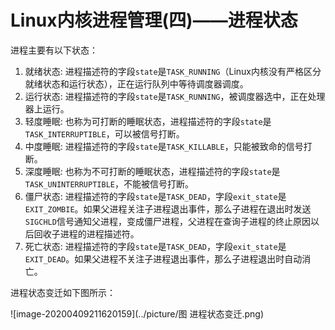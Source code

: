 # Linux内核进程管理(四)——进程状态

进程主要有以下状态：

1.   就绪状态: 进程描述符的字段`state`是`TASK_RUNNING`（Linux内核没有严格区分就绪状态和运行状态），正在运行队列中等待调度器调度。
2.   运行状态: 进程描述符的字段`state`是`TASK_RUNNING`，被调度器选中，正在处理器上运行。
3.   轻度睡眠: 也称为可打断的睡眠状态，进程描述符的字段`state`是`TASK_INTERRUPTIBLE`，可以被信号打断。
4.   中度睡眠: 进程描述符的字段`state`是`TASK_KILLABLE`，只能被致命的信号打断。
5.   深度睡眠: 也称为不可打断的睡眠状态，进程描述符的字段`state`是`TASK_UNINTERRUPTIBLE`，不能被信号打断。
6.   僵尸状态: 进程描述符的字段`state`是`TASK_DEAD`，字段`exit_state`是`EXIT_ZOMBIE`。如果父进程关注子进程退出事件，那么子进程在退出时发送`SIGCHLD`信号通知父进程，变成僵尸进程，父进程在查询子进程的终止原因以后回收子进程的进程描述符。
7.   死亡状态: 进程描述符的字段`state`是`TASK_DEAD`，字段`exit_state`是`EXIT_DEAD`。如果父进程不关注子进程退出事件，那么子进程退出时自动消亡。

进程状态变迁如下图所示：

![image-20200409211620159](../picture/图 进程状态变迁.png)